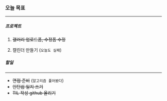 ### 오늘 목표  
<hr/>  

##### 프로젝트

1. ~~갤러리 업로드폼, 수정폼 수정~~


2. 캘린더 만들기 (`오늘도 실패`)




##### 할일
<hr/>  

- ~~면접 준비~~ (`알고리즘 풀어봤다`)  
- ~~인턴쉽 일지 쓰기~~  
- ~~TIL 작성 github 올리기~~  